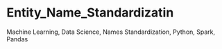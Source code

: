 # Entity_Name_Standardizatin
Machine Learning, Data Science, Names Standardization, Python, Spark, Pandas
